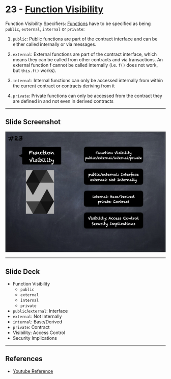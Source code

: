 # 23 - [Function Visibility](Function%20Visibility.md)
Function Visibility Specifiers: [Functions](Functions.md) have to be specified as being `public`, `external`, `internal` or `private`:

1. `public`: Public functions are part of the contract interface and can be either called internally or via messages. 
    
2. `external`: External functions are part of the contract interface, which means they can be called from other contracts and via transactions. An external function f cannot be called internally (i.e. `f()` does not work, but `this.f()` works).
    
3. `internal`: Internal functions can only be accessed internally from within the current contract or contracts deriving from it
    
4. `private`: Private functions can only be accessed from the contract they are defined in and not even in derived contracts

___
## Slide Screenshot
![023.png](../../images/solidity101/023.png)
___
## Slide Deck
- Function Visibility
	- `public`
	- `external`
	- `internal`
	- `private`
- `public`/`external`: Interface
- `external`: Not Internally
- `internal`: Base/Derived
- `private`: Contract
- Visibility: Access Control
- Security Implications
___
## References
- [Youtube Reference](https://youtu.be/TCl1IcGl_3I?t=255)


